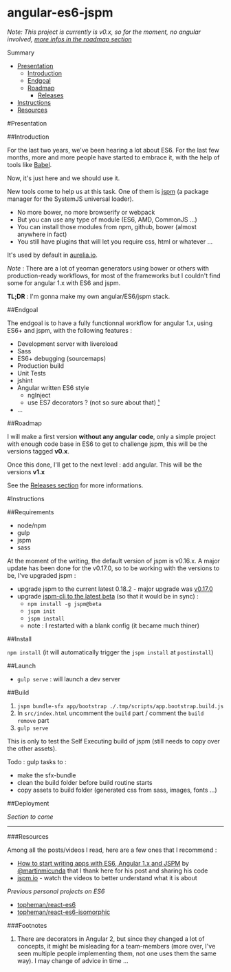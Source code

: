 angular-es6-jspm
================

*Note: This project is currently is v0.x, so for the moment, no angular involved, [more infos in the roadmap section](#roadmap)*

Summary

* [Presentation](#presentation)
	* [Introduction](#introduction)
	* [Endgoal](#endgoal)
	* [Roadmap](#roadmap)
		* [Releases](https://github.com/topheman/angular-es6-jspm/releases)
* [Instructions](#instructions)
* [Resources](#resources)

#Presentation

##Introduction

For the last two years, we've been hearing a lot about ES6. For the last few months, more and more people have started to embrace it, with the help of tools like [Babel](https://babeljs.io/).

Now, it's just here and we should use it.

New tools come to help us at this task. One of them is [jspm](http://jspm.io/) (a package manager for the SystemJS universal loader).

* No more bower, no more browserify or webpack
* But you can use any type of module (ES6, AMD, CommonJS ...)
* You can install those modules from npm, github, bower (almost anywhere in fact)
* You still have plugins that will let you require css, html or whatever ...

It's used by default in [aurelia.io](http://aurelia.io/).

*Note* : There are a lot of yeoman generators using bower or others with production-ready workflows, for most of the frameworks but I couldn't find some for angular 1.x with ES6 and jspm.

**TL;DR** : I'm gonna make my own angular/ES6/jspm stack.

##Endgoal

The endgoal is to have a fully functionnal workflow for angular 1.x, using ES6+ and jspm, with the following features :

* Development server with livereload
* Sass
* ES6+ debugging (sourcemaps)
* Production build
* Unit Tests
* jshint
* Angular written ES6 style
	* ngInject
	* use ES7 decorators ? (not so sure about that) [¹](#footnotes)
* ...

##Roadmap

I will make a first version **without any angular code**, only a simple project with enough code base in ES6 to get to challenge jspm, this will be the versions tagged **v0.x**.

Once this done, I'll get to the next level : add angular. This will be the versions **v1.x**

See the [Releases section](https://github.com/topheman/angular-es6-jspm/releases) for more informations.

#Instructions

##Requirements

* node/npm
* gulp
* jspm
* sass

At the moment of the writing, the default version of jspm is v0.16.x. A major update has been done for the v0.17.0, so to be working with the versions to be, I've upgraded jspm :

* upgrade jspm to the current latest 0.18.2 - major upgrade was [v0.17.0](https://github.com/systemjs/systemjs/releases/tag/0.17.0)
* upgrade [jspm-cli to the latest beta](https://github.com/jspm/jspm-cli/releases/tag/0.16.0-beta) (so that it would be in sync) :
	* `npm install -g jspm@beta`
	* `jspm init`
	* `jspm install`
	* note : I restarted with a blank config (it became much thiner)

##Install

`npm install` (it will automatically trigger the `jspm install` at `postinstall`)

##Launch

* `gulp serve` : will launch a dev server

##Build

1. `jspm bundle-sfx app/bootstrap ./.tmp/scripts/app.bootstrap.build.js`
2. In `src/index.html` uncomment the `build` part / comment the `build remove` part
3. `gulp serve`

This is only to test the Self Executing build of jspm (still needs to copy over the other assets).

Todo : gulp tasks to :

* make the sfx-bundle
* clean the build folder before build routine starts
* copy assets to build folder (generated css from sass, images, fonts ...)

##Deployment

*Section to come*

-----------

###Resources

Among all the posts/videos I read, here are a few ones that I recommend :

* [How to start writing apps with ES6, Angular 1.x and JSPM](http://martinmicunda.com/2015/02/09/how-to-start-writing-apps-with-es6-angular-1x-and-jspm/) by [@martinmicunda](https://github.com/martinmicunda) that I thank here for his post and sharing his code
* [jspm.io](http://jspm.io/) - watch the videos to better understand what it is about

*Previous personal projects on ES6*

* [topheman/react-es6](https://github.com/topheman/react-es6)
* [topheman/react-es6-isomorphic](https://github.com/topheman/react-es6-isomorphic)

###Footnotes

1. There are decorators in Angular 2, but since they changed a lot of concepts, it might be misleading for a team-members (more over, I've seen multiple people implementing them, not one uses them the same way). I may change of advice in time ...